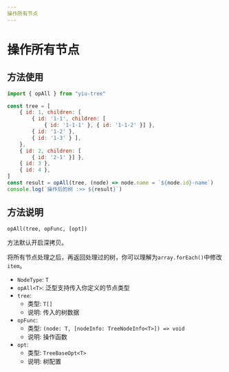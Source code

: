 ```yaml
---
操作所有节点
---
```


# 操作所有节点

## 方法使用

```js
import { opAll } from "yiu-tree"

const tree = [
    { id: 1, children: [
        { id: '1-1', children: [
            { id: '1-1-1' }, { id: '1-1-2' }] },
        { id: '1-2' },
        { id: '1-3' } ],
    },
    { id: 2, children: [
        { id: '2-1' }] },
    { id: 3 },
    { id: 4 },
]
const result = opAll(tree, (node) => node.name = `${node.id}-name`)
console.log(`操作后的树 :>> ${result}`)
```

## 方法说明

```txt
opAll(tree, opFunc, [opt])
```

方法默认开启深拷贝。

将所有节点处理之后，再返回处理过的树，你可以理解为`array.forEach()`中修改`item`。

- `NodeType`: `T`
- `opAll<T>`: 泛型支持传入你定义的节点类型
- `tree`:
  - 类型: `T[]`
  - 说明: 传入的树数据
- `opFunc`:
  - 类型: `(node: T, [nodeInfo: TreeNodeInfo<T>]) => void`
  - 说明: 操作函数
- `opt`:
  - 类型: `TreeBaseOpt<T>`
  - 说明: 树配置
